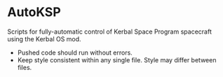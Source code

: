 # AutoKSP
Scripts for fully-automatic control of Kerbal Space Program spacecraft using the Kerbal OS mod.
- Pushed code should run without errors.
- Keep style consistent within any single file. Style may differ between files.
